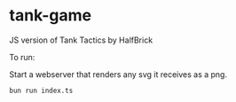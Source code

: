# tank-game

JS version of Tank Tactics by HalfBrick

To run:

Start a webserver that renders any svg it receives as a png.
```bash
bun run index.ts
```